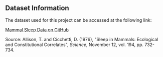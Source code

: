 ## Dataset Information

The dataset used for this project can be accessed at the following link:

[Mammal Sleep Data on GitHub](https://raw.githubusercontent.com/bloominstituteoftechnology/data-science-practice-datasets/main/unit_1/Sleep/Sleep.csv)

Source: Allison, T. and Cicchetti, D. (1976), "Sleep in Mammals: Ecological and Constitutional Correlates", *Science*, November 12, vol. 194, pp. 732-734.